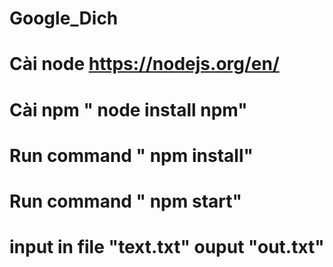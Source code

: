 # Google_Dich
# Cài node https://nodejs.org/en/
# Cài npm " node install npm"
# Run command " npm install"
# Run command " npm start"
# input in file "text.txt" ouput "out.txt"

